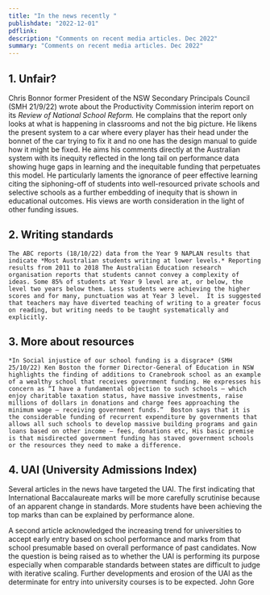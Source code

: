 ```yaml
---
title: "In the news recently "
publishdate: "2022-12-01"
pdflink:
description: "Comments on recent media articles. Dec 2022"
summary: "Comments on recent media articles. Dec 2022"
---
```

## 1.	Unfair?
Chris Bonnor former President of the NSW Secondary Principals Council (SMH 21/9/22) wrote about the Productivity Commission interim report on its *Review of National School Reform.* He complains that the report only looks at what is happening in classrooms and not the big picture. He likens the present system to a car where every player has their head under the bonnet of the car trying to fix it and no one has the design manual to guide how it might be fixed. He aims his comments directly at the Australian system with its inequity reflected in the long tail on performance data showing huge gaps in learning and the inequitable funding that perpetuates this model. He particularly laments the ignorance of peer effective learning citing the siphoning-off of students into well-resourced private schools and selective schools as a further embedding of inequity that is shown in educational outcomes. His views are worth consideration in the light of other funding issues. 
## 2.	Writing standards
	The ABC reports (18/10/22) data from the Year 9 NAPLAN results that indicate *Most Australian students writing at lower levels.* Reporting results from 2011 to 2018 The Australian Education research organisation reports that students cannot convey a complexity of ideas. Some 85% of students at Year 9 level are at, or below, the level two years below them. Less students were achieving the higher scores and for many, punctuation was at Year 3 level.  It is suggested that teachers may have diverted teaching of writing to a greater focus on reading, but writing needs to be taught systematically and explicitly. 
## 3.	More about resources
	*In Social injustice of our school funding is a disgrace* (SMH 25/10/22) Ken Boston the former Director-General of Education in NSW highlights the finding of additions to Cranebrook school as an example of a wealthy school that receives government funding. He expresses his concern as “I have a fundamental objection to such schools – which enjoy charitable taxation status, have massive investments, raise millions of dollars in donations and charge fees approaching the minimum wage – receiving government funds.”  Boston says that it is the considerable funding of recurrent expenditure by governments that allows all such schools to develop massive building programs and gain loans based on other income – fees, donations etc, His basic premise is that misdirected government funding has staved government schools or the resources they need to make a difference.   
## 4.	UAI (University Admissions Index)
Several articles in the news have targeted the UAI. The first indicating that International Baccalaureate marks will be more carefully scrutinise because of an apparent change in standards. More students have been achieving the top marks than can be explained by performance alone.

A second article acknowledged the increasing trend for universities to accept early entry based on school performance and marks from that school presumable based on overall performance of past candidates. Now the question is being raised as to whether the UAI is performing its purpose especially when comparable standards between states are difficult to judge with iterative scaling. Further developments and erosion of the UAI as the determinate for entry into university courses is to be expected.
										John Gore
